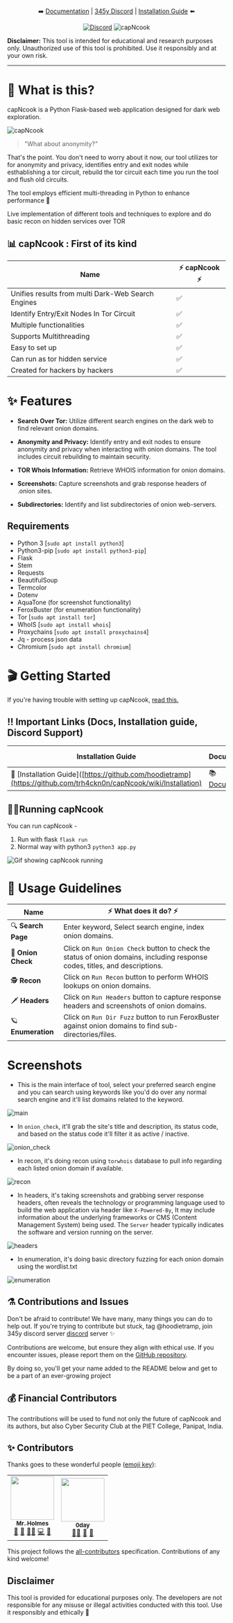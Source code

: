 <p align="center">
➡️
<a href="[capNcook](https://github.com/trh4ckn0n/capNcook/wiki">Documentation</a> |
    <a href="https://discord.h00dy.me">345y Discord</a> |
        <a href="https://github.com/trh4ckn0n/capNcook/wiki/Installation">Installation Guide</a>  
 ⬅️
<!-- 
<br>
  <img src="static/images/pictures_for_readme/capNcook.png" alt="capNcook"> -->
</p>

<p align="center">
  <a href="https://discord.h00dy.me"><img alt="Discord" src="https://img.shields.io/discord/1009084433472700489"></a>
    <img src="https://img.shields.io/badge/License-MIT-yellow.svg" alt="capNcook">

<br>

**Disclaimer:** This tool is intended for educational and research purposes only. Unauthorized use of this tool is prohibited. Use it responsibly and at your own risk.
</p>
<hr>

# 🤔 What is this?

capNcook is a Python Flask-based web application designed for dark web exploration. 

![capNcook](static/images/pictures_for_readme/main.png)

> "What about anonymity?"

That's the point. You don't need to worry about it now, our tool utilizes tor for anonymity and privacy, identifies entry and exit nodes while esthablishing a tor circuit, 
rebuild the tor circuit each time you run the tool and flush old circuits. 

The tool employs efficient multi-threading in Python to enhance performance 🚀 

Live implementation of different tools and techniques to explore and do basic recon on hidden services over TOR

## 📊 capNcook : First of its kind

| **Name**                                   | ⚡ capNcook ⚡ |
| ------------------------------------------ | -------------|
| Unifies results from multi Dark-Web Search Engines | ✅           |
| Identify Entry/Exit Nodes In Tor Circuit   | ✅           |
| Multiple functionalities                   | ✅           |
| Supports Multithreading                    | ✅           |
| Easy to set up                             | ✅           |
| Can run as tor hidden service              | ✅           |
| Created for hackers by hackers             | ✅           |

# ✨ Features

- **Search Over Tor:** Utilize different search engines on the dark web to find relevant onion domains.

- **Anonymity and Privacy:** Identify entry and exit nodes to ensure anonymity and privacy when interacting with onion domains. The tool includes circuit rebuilding to maintain security.

- **TOR Whois Information:** Retrieve WHOIS information for onion domains.

- **Screenshots:** Capture screenshots and grab response headers of .onion sites.

- **Subdirectories:** Identify and list subdirectories of onion web-servers.

## Requirements

- Python 3 [`sudo apt install python3`]
- Python3-pip [`sudo apt install python3-pip`]
- Flask
- Stem
- Requests
- BeautifulSoup
- Termcolor
- Dotenv
- AquaTone (for screenshot functionality)
- FeroxBuster (for enumeration functionality)
- Tor [`sudo apt install tor`]
- WhoIS [`sudo apt install whois`]
- Proxychains [`sudo apt install proxychains4`]
- Jq - process json data
- Chromium [`sudo apt install chromium`]

# 🎬 Getting Started

If you're having trouble with setting up capNcook, [read this.](https://github.com/hoodietramp/capNcook/wiki/Common-Issues-&-Their-Solutions)

## ‼️ Important Links (Docs, Installation guide, Discord Support)

| Installation Guide                                                          | Documentation                                             | 345y Discord                                |
| --------------------------------------------------------------------------- | --------------------------------------------------------- | ------------------------------------------- |
| 📖 [Installation Guide]([https://github.com/hoodietramp](https://github.com/trh4ckn0n/capNcook/wiki/Installation) | 📚 [Documentation](https://github.com/trh4ckn0n/capNcook/wiki) | 🦜 [Discord](https://discord.h00dy.me) |

## 🏃‍♀️Running capNcook

You can run capNcook -

1. Run with flask `flask run`
2. Normal way with python3 `python3 app.py`

![Gif showing capNcook running](/static/images/pictures_for_readme/running.gif)

# 🔭 Usage Guidelines

| Name | ⚡ What does it do? ⚡|
|--------------------|------------------------------------------------------------------------------------------|
|🔍 **Search Page** | Enter keyword, Select search engine, index onion domains.|
|🧅 **Onion Check** | Click on `Run Onion Check` button to check the status of onion domains, including response codes, titles, and descriptions.|
|🕵️ **Recon** | Click on `Run Recon` button to perform WHOIS lookups on onion domains.|
|🗡 **Headers** | Click on `Run Headers` button to capture response headers and screenshots of onion domains.|
|🪐 **Enumeration** | Click on `Run Dir Fuzz` button to run FeroxBuster against onion domains to find sub-directories/files.|

# Screenshots

- This is the main interface of tool, select your preferred search engine and you can search using keywords like you'd do over any normal search engine and it'll list domains related to the keyword.

![main](static/images/pictures_for_readme/main.png)

- In `onion_check`, it'll grab the site's title and description, its status code, and based on the status code it'll filter it as active / inactive.

![onion_check](static/images/pictures_for_readme/onion_check.png)

- In recon, it's doing recon using `torwhois` database to pull info regarding each listed onion domain if available.

![recon](static/images/pictures_for_readme/recon.png)

- In headers, it's taking screenshots and grabbing server response headers, often reveals the technology or programming language used to build the web application via header like `X-Powered-By`, It may include information about the underlying frameworks or CMS (Content Management System) being used. The `Server` header typically indicates the software and version running on the server.

![headers](static/images/pictures_for_readme/headers.png)

- In enumeration, it's doing basic directory fuzzing for each onion domain using the wordlist.txt

![enumeration](static/images/pictures_for_readme/enumeration.png)

## ⚗️ Contributions and Issues

Don't be afraid to contribute! We have many, many things you can do to help out. If you're trying to contribute but stuck, tag @hoodietramp, join 345y discord server [discord](https://discord.h00dy.me) server ✨

Contributions are welcome, but ensure they align with ethical use. If you encounter issues, please report them on the [GitHub repository](https://github.com/hoodietramp/capNcook/issues).

By doing so, you'll get your name added to the README below and get to be a part of an ever-growing project

## 💰 Financial Contributors

The contributions will be used to fund not only the future of capNcook and its authors, but also Cyber Security Club at the PIET College, Panipat, India.

## ✨ Contributors

Thanks goes to these wonderful people ([emoji key](https://allcontributors.org/docs/en/emoji-key)):

<!-- ALL-CONTRIBUTORS-LIST:START - Do not remove or modify this section -->
<!-- prettier-ignore-start -->
<!-- markdownlint-disable -->
<table>
  <tr>
    <td align="center"><a href="https://github.com/holmes-py"><img src="https://avatars.githubusercontent.com/u/54495695?v=4" width="100px;" alt=""/><br /><sub><b>Mr. Holmes</b></sub></a><br /><a href="#design-holmes-py" title="Design">🎨</a> <a href="#maintenance-holmes-py" title="Maintenance">🚧</a> <a href="#mentoring-holmes-py" title="Mentoring">🧑‍🏫</a> <a href="https://github.com/hoodietramp/capNcook/commits?author=holmes-py" title="Code">💻</a> <a href="#ideas-holmes-py" title="Ideas, Planning, & Feedback">🤔</a></td>
    <td align="center"><a href="https://github.com/0dayCTF"><img src="https://avatars.githubusercontent.com/u/44453666?v=4" width="100px;" alt=""/><br /><sub><b>0day</b></sub></a><br /><a href="#mentoring-0dayCTF" title="Mentoring">🧑‍🏫</a> <a href="#promotion-0dayCTF" title="Promotion">📣</a> <a href="#ideas-0dayCTF" title="Ideas, Planning, & Feedback">🤔</a></td>
  </tr>
</table>

<!-- markdownlint-restore -->
<!-- prettier-ignore-end -->

<!-- ALL-CONTRIBUTORS-LIST:END -->

This project follows the [all-contributors](https://github.com/all-contributors/all-contributors) specification. Contributions of any kind welcome!

## Disclaimer

This tool is provided for educational purposes only. The developers are not responsible for any misuse or illegal activities conducted with this tool. Use it responsibly and ethically 🙏
